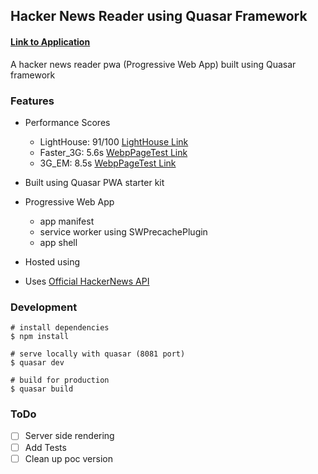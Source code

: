 ## Hacker News Reader using Quasar Framework

#### [Link to Application](https://jonafrank13.github.io/hnpwa-quasar/)

A hacker news reader pwa (Progressive Web App) built using Quasar framework

### Features

* Performance Scores
  * LightHouse: 91/100 [LightHouse Link](https://googlechrome.github.io/lighthouse/viewer/?gist=00aed89c357bad82c285cc5f98349212)
  * Faster_3G: 5.6s [WebpPageTest Link](https://googlechrome.github.io/lighthouse/viewer/?gist=00aed89c357bad82c285cc5f98349212)
  * 3G_EM: 8.5s [WebpPageTest Link](https://googlechrome.github.io/lighthouse/viewer/?gist=00aed89c357bad82c285cc5f98349212)


* Built using Quasar PWA starter kit

* Progressive Web App
  * app manifest
  * service worker using SWPrecachePlugin
  * app shell

* Hosted using 

* Uses [Official HackerNews API](https://github.com/HackerNews/API)

### Development

```
# install dependencies
$ npm install

# serve locally with quasar (8081 port)
$ quasar dev

# build for production
$ quasar build
```

### ToDo

- [ ] Server side rendering
- [ ] Add Tests
- [ ] Clean up poc version
